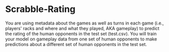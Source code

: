 # Scrabble-Rating

You are using metadata about the games as well as turns in each game (i.e., players' racks and where and what they played, AKA gameplay) to predict the rating of the human opponents in the test set (test.csv). You will train your model on gameplay data from one set of human opponents to make predictions about a different set of human opponents in the test set.

